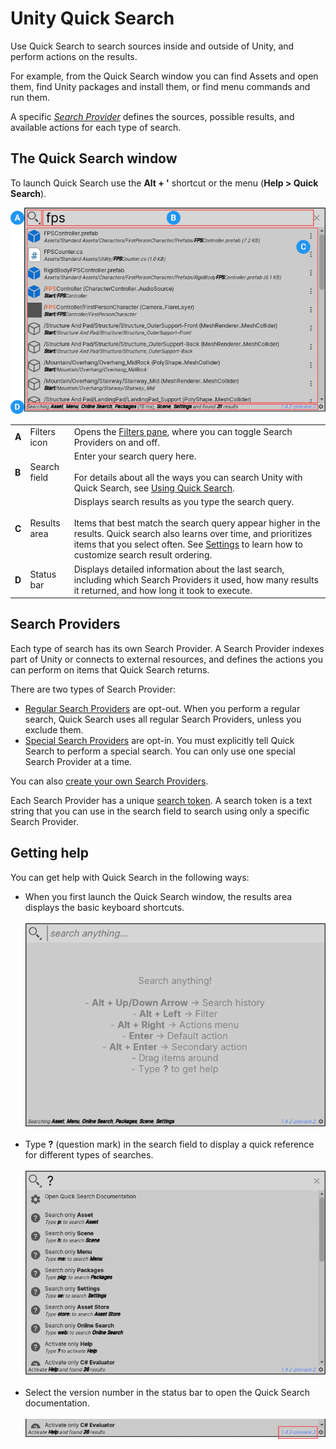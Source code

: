 # Unity Quick Search

Use Quick Search to search sources inside and outside of Unity, and perform actions on the results.

For example, from the Quick Search window you can find Assets and open them, find Unity packages and install them, or find menu commands and run them.

A specific _[Search Provider](#search-providers)_ defines the sources, possible results, and available actions for each type of search.

## The Quick Search window

To launch Quick Search use the **Alt + '** shortcut or the menu (**Help > Quick Search**).

![](Images/QS_window.png)

||||
|-|-|-|
|**A**|Filters icon   | Opens the [Filters pane](search-filters.md#persistent-search-filters), where you can toggle Search Providers on and off.   |
|**B**   | Search field  | Enter your search query here.<br/><br/>For details about all the ways you can search Unity with Quick Search, see [Using Quick Search](usage.md). |
|**C**  | Results area  | Displays search results as you type the search query.<br/><br/>Items that best match the search query appear higher in the results. Quick search also learns over time, and prioritizes items that you select often. See [Settings](settings.md) to learn how to customize search result ordering.|
|**D**  | Status bar  | Displays detailed information about the last search, including which Search Providers it used, how many results it returned, and how long it took to execute.   |

## Search Providers

Each type of search has its own Search Provider. A Search Provider indexes part of Unity or connects to external resources, and defines the actions you can perform on items that Quick Search returns.

There are two types of Search Provider:

- [Regular Search Providers](regular-searches.md) are opt-out. When you perform a regular search, Quick Search uses all regular Search Providers, unless you exclude them.
- [Special Search Providers](special-searches.md) are opt-in. You must explicitly tell Quick Search to perform a special search. You can only use one special Search Provider at a time.

You can also [create your own Search Providers](api.md).

Each Search Provider has a unique [search token](search-filters.md#search-tokens). A search token is a text string that you can use in the search field to search using only a specific Search Provider.


## Getting help

You can get help with Quick Search in the following ways:

- When you first launch the Quick Search window, the results area displays the basic keyboard shortcuts.<br/><br/>![](Images/QS_window-blank.png)<br/><br/>
- Type **?** (question mark) in the search field to display a quick reference for different types of searches.<br/><br/>![](Images/QS_help-search.png)<br/><br/>
- Select the version number in the status bar to open the Quick Search documentation.<br/><br/>![](Images/QS_status-bar-help.png)
